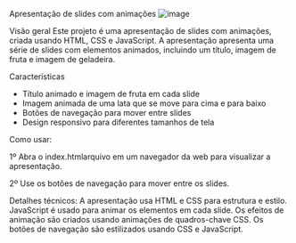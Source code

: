 Apresentação de slides com animações
![image](https://github.com/user-attachments/assets/235834b2-709a-441c-bdf3-3ba283c4d41c)

Visão geral
Este projeto é uma apresentação de slides com animações, criada usando HTML, CSS e JavaScript. A apresentação apresenta uma série de slides com elementos animados, incluindo um título, imagem de fruta e imagem de geladeira.

Características
* Título animado e imagem de fruta em cada slide
* Imagem animada de uma lata que se move para cima e para baixo
* Botões de navegação para mover entre slides
* Design responsivo para diferentes tamanhos de tela

Como usar:

1º Abra o index.htmlarquivo em um navegador da web para visualizar a apresentação.

2º Use os botões de navegação para mover entre os slides.

Detalhes técnicos:
A apresentação usa HTML e CSS para estrutura e estilo.
JavaScript é usado para animar os elementos em cada slide.
Os efeitos de animação são criados usando animações de quadros-chave CSS.
Os botões de navegação são estilizados usando CSS e JavaScript.
